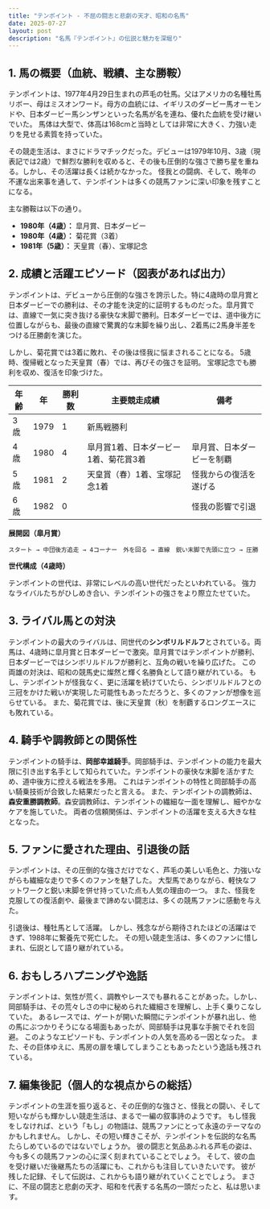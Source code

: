 ```yaml
---
title: "テンポイント - 不屈の闘志と悲劇の天才、昭和の名馬"
date: 2025-07-27
layout: post
description: "名馬『テンポイント』の伝説と魅力を深堀り"
---
```


## 1. 馬の概要（血統、戦績、主な勝鞍）

テンポイントは、1977年4月29日生まれの芦毛の牡馬。父はアメリカの名種牡馬リボー、母はミスオンワード。母方の血統には、イギリスのダービー馬オーモンドや、日本ダービー馬シンザンといった名馬が名を連ね、優れた血統を受け継いでいた。  馬体は大型で、体高は168cmと当時としては非常に大きく、力強い走りを見せる素質を持っていた。

その競走生活は、まさにドラマチックだった。デビューは1979年10月、3歳（現表記では2歳）で鮮烈な勝利を収めると、その後も圧倒的な強さで勝ち星を重ねる。しかし、その活躍は長くは続かなかった。  怪我との闘病、そして、晩年の不運な出来事を通して、テンポイントは多くの競馬ファンに深い印象を残すことになる。

主な勝鞍は以下の通り。

* **1980年（4歳）：** 皐月賞、日本ダービー
* **1980年（4歳）：** 菊花賞（3着）
* **1981年（5歳）：** 天皇賞（春）、宝塚記念


## 2. 成績と活躍エピソード（図表があれば出力）

テンポイントは、デビューから圧倒的な強さを誇示した。特に4歳時の皐月賞と日本ダービーでの勝利は、その才能を決定的に証明するものだった。皐月賞では、直線で一気に突き抜ける豪快な末脚で勝利。日本ダービーでは、道中後方に位置しながらも、最後の直線で驚異的な末脚を繰り出し、2着馬に2馬身半差をつける圧勝劇を演じた。

しかし、菊花賞では3着に敗れ、その後は怪我に悩まされることになる。  5歳時、復帰戦となった天皇賞（春）では、再びその強さを証明。  宝塚記念でも勝利を収め、復活を印象づけた。


| 年齢 | 年 | 勝利数 | 主要競走成績 | 備考 |
|---|---|---|---|---|
| 3歳 | 1979 | 1 | 新馬戦勝利 |  |
| 4歳 | 1980 | 4 | 皐月賞1着、日本ダービー1着、菊花賞3着 | 皐月賞、日本ダービーを制覇 |
| 5歳 | 1981 | 2 | 天皇賞（春）1着、宝塚記念1着 | 怪我からの復活を遂げる |
| 6歳 | 1982 | 0 |  | 怪我の影響で引退 |


**展開図（皐月賞）**

```
スタート → 中団後方追走 → 4コーナー　外を回る → 直線　鋭い末脚で先頭に立つ → 圧勝
```

**世代構成（4歳時）**

テンポイントの世代は、非常にレベルの高い世代だったといわれている。  強力なライバルたちがひしめき合い、テンポイントの強さをより際立たせていた。


## 3. ライバル馬との対決

テンポイントの最大のライバルは、同世代の**シンボリルドルフ**とされている。両馬は、4歳時に皐月賞と日本ダービーで激突。皐月賞ではテンポイントが勝利、日本ダービーではシンボリルドルフが勝利と、互角の戦いを繰り広げた。  この両雄の対決は、昭和の競馬史に燦然と輝く名勝負として語り継がれている。  もし、テンポイントが怪我なく、更に活躍を続けていたら、シンボリルドルフとの三冠をかけた戦いが実現した可能性もあっただろうと、多くのファンが想像を巡らせている。  また、菊花賞では、後に天皇賞（秋）を制覇するロングエースにも敗れている。

## 4. 騎手や調教師との関係性

テンポイントの騎手は、**岡部幸雄騎手**。岡部騎手は、テンポイントの能力を最大限に引き出す名手として知られていた。テンポイントの豪快な末脚を活かすため、道中後方に控える戦法を多用。  これはテンポイントの特性と岡部騎手の高い騎乗技術が合致した結果だったと言える。  また、テンポイントの調教師は、**森安重勝調教師**。森安調教師は、テンポイントの繊細な一面を理解し、細やかなケアを施していた。  両者の信頼関係は、テンポイントの活躍を支える大きな柱となった。


## 5. ファンに愛された理由、引退後の話

テンポイントは、その圧倒的な強さだけでなく、芦毛の美しい毛色と、力強いながらも繊細な走りで多くのファンを魅了した。  大型馬でありながら、軽快なフットワークと鋭い末脚を併せ持っていた点も人気の理由の一つ。  また、怪我を克服しての復活劇や、最後まで諦めない闘志は、多くの競馬ファンに感動を与えた。

引退後は、種牡馬として活躍。  しかし、残念ながら期待されたほどの活躍はできず、1988年に繋養先で死亡した。  その短い競走生活は、多くのファンに惜しまれ、伝説として語り継がれている。


## 6. おもしろハプニングや逸話

テンポイントは、気性が荒く、調教やレースでも暴れることがあった。しかし、岡部騎手は、その荒々しさの中に秘められた繊細さを理解し、上手く乗りこなしていた。  あるレースでは、ゲートが開いた瞬間にテンポイントが暴れ出し、他の馬にぶつかりそうになる場面もあったが、岡部騎手は見事な手腕でそれを回避。  このようなエピソードも、テンポイントの人気を高める一因となった。  また、その巨体ゆえに、馬房の扉を壊してしまうこともあったという逸話も残されている。


## 7. 編集後記（個人的な視点からの総括）

テンポイントの生涯を振り返ると、その圧倒的な強さと、怪我との闘い、そして短いながらも輝かしい競走生活は、まるで一編の叙事詩のようです。  もし怪我をしなければ、という「もし」の物語は、競馬ファンにとって永遠のテーマなのかもしれません。  しかし、その短い輝きこそが、テンポイントを伝説的な名馬たらしめているのではないでしょうか。  彼の闘志と気品あふれる芦毛の姿は、今も多くの競馬ファンの心に深く刻まれていることでしょう。  そして、彼の血を受け継いだ後継馬たちの活躍にも、これからも注目していきたいです。  彼が残した記録、そして伝説は、これからも語り継がれていくことでしょう。  まさに、不屈の闘志と悲劇の天才、昭和を代表する名馬の一頭だったと、私は思います。
